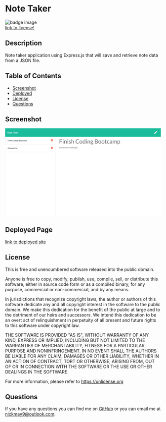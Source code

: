 # Note Taker  
![badge image](https://img.shields.io/badge/license-unlicense-blue)  
[link to license!](https://unlicense.org/) 

## Description
Note taker application using Express.js that will save and retrieve note data from a JSON file.

## Table of Contents
* [Screenshot](#screenshot)
* [Deployed](#deployed)
* [License](#license)
* [Questions](#questions)

## Screenshot
![screenshot](note-taker-screenshot.png)

## Deployed Page
[link to deployed site](https://vast-river-51940.herokuapp.com/)

## License 
This is free and unencumbered software released into the public domain.

Anyone is free to copy, modify, publish, use, compile, sell, or
distribute this software, either in source code form or as a compiled
binary, for any purpose, commercial or non-commercial, and by any
means.

In jurisdictions that recognize copyright laws, the author or authors
of this software dedicate any and all copyright interest in the
software to the public domain. We make this dedication for the benefit
of the public at large and to the detriment of our heirs and
successors. We intend this dedication to be an overt act of
relinquishment in perpetuity of all present and future rights to this
software under copyright law.

THE SOFTWARE IS PROVIDED "AS IS", WITHOUT WARRANTY OF ANY KIND,
EXPRESS OR IMPLIED, INCLUDING BUT NOT LIMITED TO THE WARRANTIES OF
MERCHANTABILITY, FITNESS FOR A PARTICULAR PURPOSE AND NONINFRINGEMENT.
IN NO EVENT SHALL THE AUTHORS BE LIABLE FOR ANY CLAIM, DAMAGES OR
OTHER LIABILITY, WHETHER IN AN ACTION OF CONTRACT, TORT OR OTHERWISE,
ARISING FROM, OUT OF OR IN CONNECTION WITH THE SOFTWARE OR THE USE OR
OTHER DEALINGS IN THE SOFTWARE.

For more information, please refer to <https://unlicense.org>

## Questions
If you have any questions you can find me on [GitHub](https://github.com/nickmay9) or you can email me at nickmay9@outlook.com.
